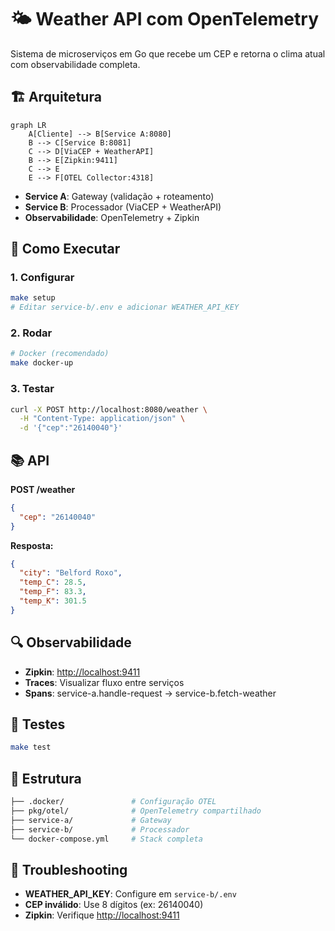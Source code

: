 # 🌤️ Weather API com OpenTelemetry

Sistema de microserviços em Go que recebe um CEP e retorna o clima atual com observabilidade completa.

## 🏗️ Arquitetura

```mermaid
graph LR
    A[Cliente] --> B[Service A:8080]
    B --> C[Service B:8081]
    C --> D[ViaCEP + WeatherAPI]
    B --> E[Zipkin:9411]
    C --> E
    E --> F[OTEL Collector:4318]
```

- **Service A**: Gateway (validação + roteamento)
- **Service B**: Processador (ViaCEP + WeatherAPI)
- **Observabilidade**: OpenTelemetry + Zipkin

## 🚀 Como Executar

### 1. Configurar

```bash
make setup
# Editar service-b/.env e adicionar WEATHER_API_KEY
```

### 2. Rodar

```bash
# Docker (recomendado)
make docker-up
```

### 3. Testar

```bash
curl -X POST http://localhost:8080/weather \
  -H "Content-Type: application/json" \
  -d '{"cep":"26140040"}'
```

## 📚 API

**POST /weather**

```json
{
  "cep": "26140040"
}
```

**Resposta:**

```json
{
  "city": "Belford Roxo",
  "temp_C": 28.5,
  "temp_F": 83.3,
  "temp_K": 301.5
}
```

## 🔍 Observabilidade

- **Zipkin**: <http://localhost:9411>
- **Traces**: Visualizar fluxo entre serviços
- **Spans**: service-a.handle-request → service-b.fetch-weather

## 🧪 Testes

```bash
make test
```

## 📁 Estrutura

```bash
├── .docker/               # Configuração OTEL
├── pkg/otel/              # OpenTelemetry compartilhado
├── service-a/             # Gateway
├── service-b/             # Processador
└── docker-compose.yml     # Stack completa
```

## 🚨 Troubleshooting

- **WEATHER_API_KEY**: Configure em `service-b/.env`
- **CEP inválido**: Use 8 dígitos (ex: 26140040)
- **Zipkin**: Verifique <http://localhost:9411>
